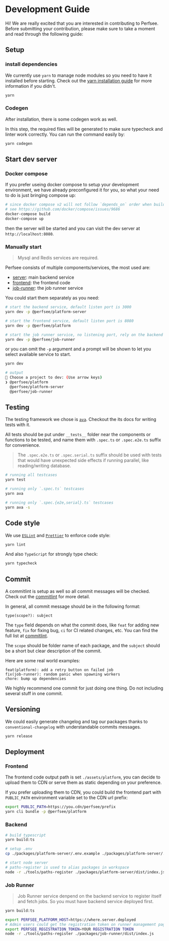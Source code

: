 # Development Guide

Hi! We are really excited that you are interested in contributing to Perfsee.
Before submitting your contribution, please make sure to take a moment and read through the following guide:

## Setup

### install dependencies

We currently use `yarn` to manage node modules so you need to have it installed before starting.
Check out the [yarn installation guide](https://yarnpkg.com/en/docs/install) for more information if you didn't.

```bash
yarn
```

### Codegen

After installation, there is some codegen work as well.

In this step, the required files will be generated to make sure typecheck and linter work correctly. You can run the command easily by:

```bash
yarn codegen
```

## Start dev server

### Docker compose

If you prefer useing docker compose to setup your development environment, we have already preconfigured it for you, so what your need to do is just bringing compose up:

```bash
# since docker compose v2 will not follow `depends_on` order when building images, you should build develop image separately.
# see https://github.com/docker/compose/issues/9686
docker-compose build
docker-compose up
```

then the server will be started and you can visit the dev server at `http://localhost:8080`.

### Manually start

> Mysql and Redis services are required.

Perfsee consists of multiple components/services, the most used are:

- [server](./packages/platform-server): main backend service
- [frontend](./packages/platform): the frontend code
- [job-runner](./packages/job-runner): the job runner service

You could start them separately as you need:

```bash
# start the backend service, default listen port is 3000
yarn dev -p @perfsee/platform-server

# start the frontend service, default listen port is 8080
yarn dev -p @perfsee/platform

# start the job runner service, no listening port, rely on the backend service
yarn dev -p @perfsee/job-runner
```

or you can omit the `-p` argument and a prompt will be shown to let you select available service to start.

```bash
yarn dev

# output
🐒 Choose a project to dev: (Use arrow keys)
❯ @perfsee/platform
  @perfsee/platform-server
  @perfsee/job-runner
```

## Testing

The testing framework we chose is [`ava`](https://github.com/avajs/ava). Checkout the its docs for writing tests with it.

All tests should be put under `__tests__` folder near the components or functions to be tested, and name them with `.spec.ts` or `.spec.e2e.ts` suffix for convenience.

> The `.spec.e2e.ts` or `.spec.serial.ts` suffix should be used with tests that would have unexpected side effects if running parallel, like reading/writing database.

```bash
# running all testcases
yarn test

# running only `.spec.ts` testcases
yarn ava

# running only `.spec.{e2e,serial}.ts` testcases
yarn ava -s
```

## Code style

We use [`ESLint`](./.eslintrc.js) and [`Prettier`](./package.json) to enforce code style:

```bash
yarn lint
```

And also `TypeScript` for strongly type check:

```bash
yarn typecheck
```

## Commit

A commitlint is setup as well so all commit messages will be checked.
Check out the [commitlint](https://github.com/conventional-changelog/commitlint) for more detail.

In general, all commit message should be in the following format:

```
type(scope?): subject
```

The `type` field depends on what the commit does, like `feat` for adding new feature, `fix` for fixing bug, `ci` for CI related changes, etc. You can find the full list at [commitlint](https://github.com/conventional-changelog/commitlint).

The `scope` should be folder name of each package, and the `subject` should be a short but clear description of the commit.

Here are some real world examples:

```
feat(platform): add a retry button on failed job
fix(job-runner): random panic when spawning workers
chore: bump up dependencies
```

We highly recommend one commit for just doing one thing. Do not including several stuff in one commit.

## Versioning

We could easily generate changelog and tag our packages thanks to `conventional-changelog` with understandable commits messages.

```bash
yarn release
```

## Deployment

### Frontend

The frontend code output path is set `./assets/platform`, you can decide to upload them to CDN or serve them as static depending on your preference.

If you prefer uploading them to CDN, you could build the frontend part with `PUBLIC_PATH` environment variable set to the CDN url prefix:

```bash
export PUBLIC_PATH=https://you.cdn/perfsee/prefix
yarn cli bundle -p @perfsee/platform
```

### Backend

```bash
# build typescript
yarn build:ts

# setup .env
cp ./packages/platform-server/.env.example ./packages/platform-server/.env

# start node server
# paths-register is used to alias packages in workspace
node -r ./tools/paths-register ./packages/platform-server/dist/index.js
```

### Job Runner

> Job Runner service denpend on the backend service to register itself and fetch jobs.
> So you must have backend service deployed first.

```bash
yarn build:ts

export PERFSEE_PLATFORM_HOST=https://where.server.deployed
# Admin users could get the registration token on runner management page
export PERFSEE_REGISTRATION_TOKEN=YOUR REGISTRATION TOKEN
node -r ./tools/paths-register ./packages/job-runner/dist/index.js
```
